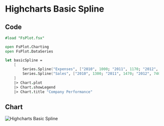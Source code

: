 Highcharts Basic Spline
=======================

Code
----

```fsharp
#load "FsPlot.fsx"

open FsPlot.Charting
open FsPlot.DataSeries

let basicSpline =
    [
        Series.Spline("Expenses", ["2010", 1000; "2011", 1170; "2012", 560; "2013", 1030])
        Series.Spline("Sales", ["2010", 1300; "2011", 1470; "2012", 740; "2013", 1330])
    ]
    |> Chart.plot
    |> Chart.showLegend
    |> Chart.title "Company Performance"
```
Chart
-----

![Highcharts Basic Spline](https://raw.github.com/TahaHachana/FsPlot/master/screenshots/HighchartsBasicSpline.PNG)